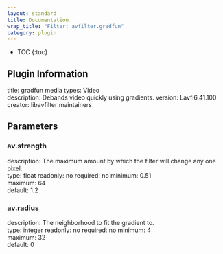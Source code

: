 ```yaml
---
layout: standard
title: Documentation
wrap_title: "Filter: avfilter.gradfun"
category: plugin
---
```

* TOC
{:toc}

## Plugin Information

title: gradfun
media types:
Video  
description: Debands video quickly using gradients.
version: Lavfi6.41.100
creator: libavfilter maintainers

## Parameters

### av.strength

description:
The maximum amount by which the filter will change any one pixel.  
type: float
readonly: no
required: no
minimum: 0.51  
maximum: 64  
default: 1.2  

### av.radius

description:
The neighborhood to fit the gradient to.  
type: integer
readonly: no
required: no
minimum: 4  
maximum: 32  
default: 0  

